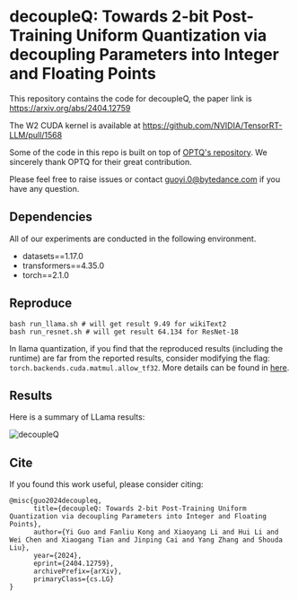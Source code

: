 # decoupleQ: Towards 2-bit Post-Training Uniform Quantization via decoupling Parameters into Integer and Floating Points

This repository contains the code for decoupleQ, the paper link is https://arxiv.org/abs/2404.12759 

The W2 CUDA kernel is available at https://github.com/NVIDIA/TensorRT-LLM/pull/1568

Some of the code in this repo is built on top of [OPTQ's repository](https://github.com/IST-DASLab/gptq). We sincerely thank OPTQ for their great contribution.

Please feel free to raise issues or contact guoyi.0@bytedance.com if you have any question.

## Dependencies
All of our experiments are conducted in the following environment.
* datasets==1.17.0
* transformers==4.35.0
* torch==2.1.0


## Reproduce
```
bash run_llama.sh # will get result 9.49 for wikiText2
bash run_resnet.sh # will get result 64.134 for ResNet-18
````
In llama quantization, if you find that the reproduced results (including the runtime) are far from the reported results, 
consider modifying the flag: `torch.backends.cuda.matmul.allow_tf32`. More details can be found in [here](https://pytorch.org/docs/stable/notes/cuda.html#tf32-on-ampere).


## Results
Here is a summary of LLama results:


![decoupleQ](imgs/img.png)


## Cite

If you found this work useful, please consider citing: 
```
@misc{guo2024decoupleq,
      title={decoupleQ: Towards 2-bit Post-Training Uniform Quantization via decoupling Parameters into Integer and Floating Points}, 
      author={Yi Guo and Fanliu Kong and Xiaoyang Li and Hui Li and Wei Chen and Xiaogang Tian and Jinping Cai and Yang Zhang and Shouda Liu},
      year={2024},
      eprint={2404.12759},
      archivePrefix={arXiv},
      primaryClass={cs.LG}
}
```